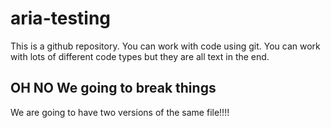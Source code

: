 # aria-testing
 
This is a github repository. You can work with code using git. You can work with lots of different code types but they are all text in the end.

## OH NO We going to break things

We are going to have two versions of the same file!!!!
